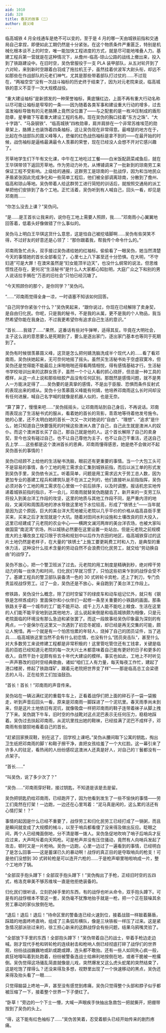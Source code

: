 ```yaml
---
aid: 1010
zid: 328
title: 春天的故事（二）
author: 聂义峰
---
```


临高城铁 4 月全线通车是绝不可以变的，至于是 4 月的哪一天由城铁前指和交通局自己拿捏，即便如此工期仍然是十分紧张。在这个物质条件严重匮乏，特别是机械化根本谈不上的时空，唯一能加快工程进度的方式，就是尽可能地堆叠人力。基建工程兵第一营就是在这种情况下，从儋州-临高-琼山公路的战线上撤出来，投入到了铁路建设中。在旧时空，吴伪曾服役于一支 PLA 装甲部队，从五对轮开到了六对轮，来到新时空跟着白羽成了拖拉机王子，虽然挂着伏波军大尉头衔，却远不如那些在作战部队的元老们神气，尤其是那些带着部队打过仗的……不过现在，“两袖空空”没有一次战斗袖标的历史终于结束了，因为对元老院来说，临高城铁的意义不亚于一次大规模战役。

“重大建设袖标”是新颁发的一种荣誉袖标，黄底镶红边，上面不再有重大行动名称以尽可能让袖标是窄窄的一条——因为随着各类军事和建设重大行动的增多，过去滥发袖标导致有的元老胳膊上竟然没位置了——与之配套的是一枚冲压制成的盾形勋章，星拳徽下写着重大建设工程的名称。现在吴伪的胸口挂着“东方之珠”、“大十字路”、“马袅钢铁”、“临高城铁”四枚勋章，肩并肩排在一个非常苏维埃范的勋章架上，胳膊上也装饰着四条袖标，这让吴伪现在非常得意。最嘚瑟的地方在于，比起在作战部队的聂义峰等人，悲催的红色战伤袖标是拿不到的——在最开始的时候，战伤袖标是逼格最满最令人羡慕的荣誉，现在已经没人会想不开对它感兴趣了。

芳草地学生们下午有文化课，中午在工地吃过工餐——白米饭配蔬菜咸鱼后，就在王华琪带领下返回芳草地。作为劳动力补充，从博铺调来了一批新到的琼南劳工来保证工程不受影响。上级给的通报，这群劳工是琼南的一批战俘，因为和当地民众矛盾紧张因此完成净化和一些简单工程后，他们被全部调离琼南，分散到了儋州、临高和琼山等地。吴伪带着人给这群劳工进行简短的训话后，就按照交通局的派工单把他们安排到了各个工地。正忙活着，吴伪听到有人喊自己，回头一看，却见是邓南雨……

“你怎么没去上课？”吴伪问。

“是……是王首长让我来的，说你在工地上需要人照顾，我……”邓南雨小心翼翼地回答着，低着头好像做错了什么事似的。

吴伪马上明白王华琪这货什么意思，这是怕自己被挖墙脚啊……吴伪有些哭笑不得，不过好友的好意还是心领了：“那你跟着我，帮我传个命令什么的。”

邓南雨急忙点头，双手接过吴伪递给她的红袖标。偷偷看了一眼吴伪，她当然清楚今天的事情她的首长全部看见了，心里七上八下甚至还十分恐惧。在大明，“不守妇道”可是大罪！在澳宋虽然是“妇女能顶半边天”，也没什么纲常的说法，但思维惯性还存在，更何况“生活秘书”是什么人大家都心知肚明，大庭广众之下和别的男人说话拉手搁在“万恶的旧社会”只怕已经沉塘了。

“今天照顾你的那个，是你同学？”吴伪问。

“……”邓南雨觉得全身一凉，一时语塞不知该如何回答。

“自己同学你紧张个什么？”吴伪笑起来，“跟你说过，你现在已经解除了卖身契，是自由归化民。你呢，只是我的秘书，不是我的从属，更不是我的个人物品，我当然希望你能在我身边，不过我更希望你有追求自己生活的意识。”

“首长……我错了……”果然，这番话有些对牛弹琴，适得其反。毕竟在大明社会，主子这么说的意思要么是死期到了，要么是逐出家门，逐出家门基本也等同于死期到了。

吴伪有时候很羡慕聂义峰，这货是怎么把何婧洗脑洗成半个现代人的……看了看邓南雨，吴伪扶她起来，无可奈何地摇了摇头。虽然买生活秘书处于空虚寂寞冷，但吴伪还是觉得能不能最后上床啪啪啪还得看两情相悦，得有感情基础才行。生活秘书学校培训出来的这群女孩子，虽然一个个让人看的抓心挠肝，但总是一种工具的模样，从这一点上说和那些硅胶产品没有任何区别。那既然是感情问题，就不是男人一方能决定得了……吴伪要的是真挚的感情，不是出于臣服、恐惧而条件反射式的表现出来的顺从。吴伪十分羡慕聂义峰能有何婧，他培养邓南雨这么长时间却没有任何进展，喊自己名字喊的就像是机器人似的，也是无奈。

“算了算了，慢慢来吧……”吴伪摇摇头，让邓南雨站到自己身后，不再说话。邓南雨表现出了生活秘书式的服从，看着她的首长的背影，乖乖地等待着他发号施令。她的心里，还不太明白她的首长一次又一次对她说的“自由”、“理想”、“追求”是什么，她只知道自己快要饿死的时候这些澳洲人救了自己，自己此生就是澳洲人的奴仆。而这个澳洲首长买了自己，那自己就是他的人。这个首长解除了自己的卖身契，至今也没有碰过自己，也不让自己尊他为主子，也不让自己干重活，还送自己去上学……这些都是这个澳洲首长的恩典，邓南雨懂得感恩，她是绝不会做对不起吴伪首长的事情的！

吴伪已经顾不上给他的生活秘书洗脑，眼前还有更重要的事情。当一个大包工头可不是容易的事情，各个工地的用工需求会汇集到城铁前指，而后以派工单的形式发到吴伪手里，吴伪依令派工。听着简单，问题是用工需求远大于劳工总人数，因为更加专业的基建工程兵和建筑队是不在派工之列的，他们直接听从前指指挥，吴伪必须对各个工地的用工需求在心里做一个前后排序，以及时调整。报话机忠实地传递着城铁前指的指示，不一会儿，邓南雨就替吴伪跑腿去了。新开来的一支劳工队将投入到美台洋工作段的攻坚，这里的地质与其他工作段不同，是严重内涝的地段，文澜河和周围高地的渗水导致这里地下水位较高，形成了“铁锈土”——当年就是因为这个原因，巨大的美台洋大荒地被元老院以几乎平价的价格从临高县衙手里买来，买来之后才发现就是个大坑。随着对田间水利设施和土壤改良的巨大投入，这里已经建成了元老院的农业中心——横跨文澜河两岸的美台洋农场，也被大家叫做国营“南泥湾”农场，所以城铁必然要在这里设置一处站台。但是元老院之前规模庞大的土壤改良工程只限于农场和规划中以后作为农田的地区，临高城铁穿过的这片土地仍然是老样子，在大量的“铁锈土”上施工要更耗费工时和人力，是典型的重体力活，这种没什么技术含量的劳动自然不会浪费归化民劳工，就交给“劳动换自由”的战俘了。

吴伪不放心，把一个警卫班派了过去。元老院的用工制度是精确到秒，绝对榨干劳动力的每一丝体力和时间，归化民们早就习惯了，只怕这些初来乍到的战俘会受不了。基建工程兵的警卫部队装备清一色的 30 式转轮卡宾枪，还上了刺刀，专门负责监视战俘劳工。过了一会，吴伪还是不放心，亲自跑到了美台洋工作段上。

修铁路，吴伪没什么概念，除了旧时空留下的绿皮车和动车组记忆外，就只有《钢铁是怎样炼成的》里面保尔和小伙伴们一起修一条至关重要的小铁路的画面。那条铁路关乎着一个城市的工厂能不能开动、成千上万人能不能吃上粮食、生活在这里的人们能不能平安地到达其他地方，这么说起来倒是和临高城铁颇为相像，只是元老院面临的环境没有那么急迫和紧张罢了。而这一段故事给吴伪印象最为深刻的有两点，一个是保尔在这里又一次遇到了初恋冬妮娅，却已经是再无交集的可能，颇让人惋惜。再一个就是有一个怕苦怕累的年轻人，烧掉了自己的团员证件，当了逃兵……临高城铁这里当然不会有什么初恋情，也没有什么“团员突击队”，甚至什么对大多数劳工来说修建工程都是非常积极的！这里管吃管住还有工钱拿，关键是临高的百姓已经知道元老院的每一次大兴土木都意味着自己能有更好的日子和更多的收入，自然干劲十足颇有些五十年代大建设的模样。事实也如此，工地上不时听见一声声篡改的旧时空经典歌曲，诸如“咱们工人有力量，每天每夜工作忙，建起了港口楼房，修起了铁路煤矿，跟着元老院把世界变了样”——那是临高总工会梁德志的人马，正在给劳工们加油鼓劲。

“首长！首长！”邓南雨的声音传来。

吴伪站在一辆沾满红泥的重载牛车上，正看着战俘们把上面的碎石子一袋一袋搬走，听到声音后回头一看，原来是邓南雨一脚踩进了一个泥坑里。春天雨季尚未到来，但是这片土地依旧有泥坑，就像吸盘一样把邓南雨的鞋子连带着袜子从脚上拽了下来。吴伪跳下牛车，旧时空的作战靴对这点泥巴表示无任何压力，稳稳地踩着。吴伪过去扶起邓南雨，从泥坑里找出她的鞋袜，已经挂满了泥巴不成样子，邓南雨有些狼狈地看着自己的首长。

“赶紧回家换双鞋，别在这了，回学校上课吧。”吴伪从腰间取下公寓的钥匙，掏出卫生纸把邓南雨的脚丫和鞋子擦干净，直把女孩给羞了一个大红脸。这一幕引来了许多人的驻足，看热闹的人纷纷感叹这澳洲人还真是好人，对自己的丫鬟都没有一点架子。

“首长……”

“叫吴伪，说了多少次了？”

“吴伪……”邓南雨穿好鞋，接过钥匙，不知道是该是去是留。

吴伪把钥匙扔给邓南雨，已经跑开了，因为他看到发生了一些不愉快的事情——劳工们竟然在打架！一边跑，一边还在心里骂着：“泥马真是闲的，这么累的活还有心情打架！？”

事情的起因是什么已经不重要了，战俘劳工和归化民劳工已经打成了一锅粥，而且是瞬间就变成了大规模的械斗，以至于哨兵都看傻了没来得及做出反应。眨眼之间，两个人已经掩面倒地，分不清是哪一拨人。吴伪急促地吹响了哨子后哨兵才反应过来，大声呵斥着向天鸣枪。可是枪声并没有压住骚动，竟然有人向哨兵发起了攻击，顿时又是一片枪响。吴伪一边跑，心里一边过了一遍看到的事情，已经明白了是怎么回事——这是蓄谋已久的暴动啊！战俘的真正目的是夺取哨兵的枪支！可是他们没想到 30 式转轮枪是可以连开六枪的……于是枪声噼里啪啦响成一片，整个工地炸了锅。

“全部双手抱头蹲下！全部双手抱头蹲下！”吴伪掏出了手枪，正经旧时空的五四式，格洛克审美不够苏维埃一直是他拒绝装备的。

归化民们很听话，立刻扔掉手里的东西，有的战俘也听从命令，双手抱头蹲下。可是有的战俘根本不管这一套，吴伪毫不犹豫地抬手就是一枪，把一个正在鼓噪其余劳工暴动的家伙放倒在地。

“退后！退后！退后！”待命区里的警备连已经火速到位，接着战鼓一样敲着藤盾，踩踏的地面咚咚直响，组成了三条弧形横队，像是三块铁板一样压了过来。这是紧急情况部派驻过来的，徐工担心新来的这群战俘会有些问题，结果乌鸦嘴灵验了。

“全部放下手里的东西！全部抱头蹲下！”吴伪带着自己的战士，举着手枪边走边喊。刚才现代手枪和转轮枪的连续射击和枪响人倒已经彻底打碎了战俘们的世界观，纷纷战战巍巍地或趴或跪或蹲，连头都不敢抬。还有一些人如同失心疯一般，疯狂地嚎叫着到处跑着，纷纷被警备连战士给麻利地按倒在地，或者干脆被一枪撂倒。吴伪觉得这场骚乱简直就像是儿戏，突然爆发又这么虎头蛇尾的突然结束了，这是吃饱了撑得么？还没来得及多想，视野里出现了一个快速移动的黑点，吴伪还来得及抬头看了一眼……

只觉得脑袋上咚地一声，甚至没有感觉到疼痛，吴伪只觉得整个头部和脖子似乎都被压缩了一下，接着整个世界一下子便红了。

“卧草！”旁边的一个下士一懵，大喊一声眼疾手快抽出急救包一把就撕开，把绷带按到了吴伪的头上。

“得，这下能有红色袖标了……”吴伪苦笑着，忍受着额头已经开始传来的剧烈疼痛。
